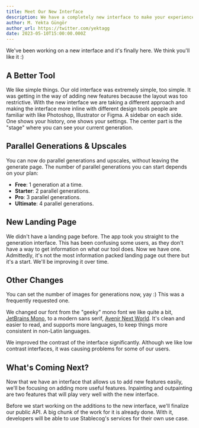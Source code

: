 ```yaml
---
title: Meet Our New Interface
description: We have a completely new interface to make your experience better. It allows for parallel generations and upscales. Your history is also accessible at all times.
author: M. Yekta Güngör
author_url: https://twitter.com/yektagg
date: 2023-05-10T15:00:00.000Z
---
```


<script>
  import DocImage from '$components/docs/DocImage.svelte'
</script>

We've been working on a new interface and it's finally here. We think you'll like it :)

## A Better Tool

We like simple things. Our old interface was extremely simple, too simple. It was getting in the way of adding new features because the layout was too restrictive. With the new interface we are taking a different approach and making the interface more inline with different design tools people are familiar with like Photoshop, Illustrator or Figma. A sidebar on each side. One shows your history, one shows your settings. The center part is the "stage" where you can see your current generation.

<DocImage src="https://ba.stablecog.com/blog/app-dark-1920.webp" width="1920" height="1200" alt="Stablecog's New Interface" />

## Parallel Generations & Upscales

You can now do parallel generations and upscales, without leaving the generate page. The number of parallel generations you can start depends on your plan:

- **Free**: 1 generation at a time.
- **Starter**: 2 parallel generations.
- **Pro**: 3 parallel generations.
- **Ultimate**: 4 parallel generations.

## New Landing Page

We didn't have a landing page before. The app took you straight to the generation interface. This has been confusing some users, as they don't have a way to get information on what our tool does. Now we have one. Admittedly, it's not the most information packed landing page out there but it's a start. We'll be improving it over time.

<DocImage src="https://ba.stablecog.com/blog/landing-page-1920.webp" width="1920" height="1200" alt="Stablecog's Landing Page" />

## Other Changes

You can set the number of images for generations now, yay :) This was a frequently requested one.

We changed our font from the "geeky" mono font we like quite a bit, [JetBrains Mono](https://www.jetbrains.com/lp/mono/), to a modern sans serif, [Avenir Next World](https://www.linotype.com/6080713/avenir-next-world-family.html). It's clean and easier to read, and supports more languages, to keep things more consistent in non-Latin languages.

We improved the contrast of the interface significantly. Although we like low contrast interfaces, it was causing problems for some of our users.

## What's Coming Next?

Now that we have an interface that allows us to add new features easily, we'll be focusing on adding more useful features. Inpainting and outpainting are two features that will play very well with the new interface.

Before we start working on the additions to the new interface, we'll finalize our public API. A big chunk of the work for it is already done. With it, developers will be able to use Stablecog's services for their own use case.
